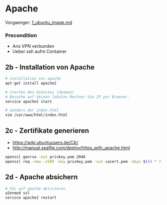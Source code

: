 # Apache
Vorgaenger: [1_ubuntu_image.md](1_ubuntu_image.md)
### Precondition
* Ans VPN verbunden
* Ueber ssh aufm Container

## 2b - Installation von Apache
```bash
# installation von apache
apt-get install apache2

# starten des dienstes (deamon)
# Besuche auf deinen lokalen Rechner die IP per Browser.
service apache2 start

# aendern der index.html
vim /var/www/html/index.html
```

## 2c - Zertifikate generieren

* https://wiki.ubuntuusers.de/CA/
* http://manual.seafile.com/deploy/https_with_apache.html

```bash
openssl genrsa -out privkey.pem 2048
openssl req -new -x509 -key privkey.pem -out cacert.pem -days $((4 * 7))
```

## 2d - Apache absichern

```bash
# SSL auf apache aktivieren
a2enmod ssl
service apache2 restart


 
```
